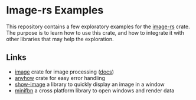 # Image-rs Examples

This repository contains a few exploratory examples for the [image-rs]() crate. The purpose is to learn how to use this crate, and how to integrate it with other libraries that may help the exploration.


## Links

* [image][image-rs] crate for image processing ([docs][image-rs-docs])
* [anyhow][anyhow] crate for easy error handling
* [show-image][show-image] a library to quickly display an image in a window
* [minifbn][minifbn] a cross platform library to open windows and render data

[image-rs]: https://github.com/image-rs/image
[image-rs-docs]: https://docs.rs/image/0.23.14/image/index.html
[anyhow]: https://docs.rs/anyhow/1.0.42/anyhow/
[show-image]: https://docs.rs/show-image/0.9.2/show_image/
[minifbn]: https://docs.rs/minifb/0.19.3/minifb/

